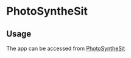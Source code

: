 # PhotoSyntheSit

## Usage
The app can be accessed from [PhotoSyntheSit](https://photosynthesit.vercel.app/)
